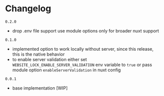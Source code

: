 # Changelog
`0.2.0`
- drop .env file support use module options only for broader nuxt support

`0.1.0`
- implemented option to work locally without server, since this release, this is the native behavior
- to enable server validation either set `WEBSITE_LOCK_ENABLE_SERVER_VALIDATION` env variable to `true` or pass module option `enableServerValidation` in nuxt config

`0.0.1`
- base implementation [WIP]
